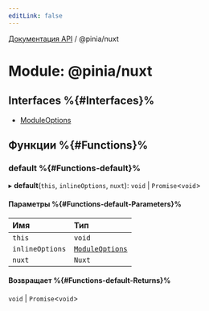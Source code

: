 ```yaml
---
editLink: false
---
```


[Документация API](../index.md) / @pinia/nuxt

# Module: @pinia/nuxt

## Interfaces %{#Interfaces}%

- [ModuleOptions](../interfaces/pinia_nuxt.ModuleOptions.md)

## Функции %{#Functions}%

### default %{#Functions-default}%

▸ **default**(`this`, `inlineOptions`, `nuxt`): `void` \| `Promise`<`void`\>

#### Параметры %{#Functions-default-Parameters}%

| Имя             | Тип                                                          |
| :-------------- | :----------------------------------------------------------- |
| `this`          | `void`                                                       |
| `inlineOptions` | [`ModuleOptions`](../interfaces/pinia_nuxt.ModuleOptions.md) |
| `nuxt`          | `Nuxt`                                                       |

#### Возвращает %{#Functions-default-Returns}%

`void` \| `Promise`<`void`\>
